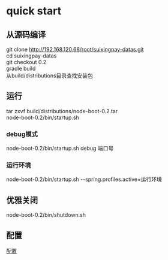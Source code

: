 # quick start
	
## 从源码编译
>
git clone http://192.168.120.68/root/suixingpay-datas.git <br/> 
cd suixingpay-datas <br/> 
git checkout 0.2 <br/> 
gradle build <br/> 
从build/distributions目录查找安装包

## 运行
>
tar zxvf build/distributions/node-boot-0.2.tar <br/>
node-boot-0.2/bin/startup.sh

### debug模式
>
node-boot-0.2/bin/startup.sh  debug 端口号

### 运行环境
>
node-boot-0.2/bin/startup.sh --spring.profiles.active=运行环境

## 优雅关闭
>
node-boot-0.2/bin/shutdown.sh




##  配置


[配置](./docs/profiles.md)


